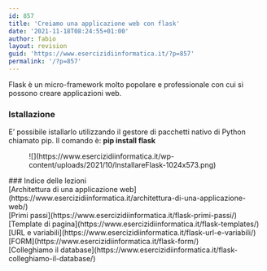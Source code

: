 ```yaml
---
id: 857
title: 'Creiamo una applicazione web con flask'
date: '2021-11-18T08:24:55+01:00'
author: fabio
layout: revision
guid: 'https://www.esercizidiinformatica.it/?p=857'
permalink: '/?p=857'
---
```


Flask è un micro-framework molto popolare e professionale con cui si possono creare applicazioni web.

### Istallazione

E’ possibile istallarlo utilizzando il gestore di pacchetti nativo di Python chiamato pip. Il comando è: **pip install flask**

<figure class="wp-block-image size-large">![](https://www.esercizidiinformatica.it/wp-content/uploads/2021/10/InstallareFlask-1024x573.png)</figure>### Indice delle lezioni

<div class="wp-container-17 wp-block-buttons"><div class="wp-block-button">[Architettura di una applicazione web](https://www.esercizidiinformatica.it/architettura-di-una-applicazione-web/)</div></div><div class="wp-container-18 wp-block-buttons"><div class="wp-block-button">[Primi passi](https://www.esercizidiinformatica.it/flask-primi-passi/)</div></div><div class="wp-container-19 wp-block-buttons"><div class="wp-block-button">[Template di pagina](https://www.esercizidiinformatica.it/flask-templates/)</div></div><div class="wp-container-20 wp-block-buttons"><div class="wp-block-button">[URL e variabili](https://www.esercizidiinformatica.it/flask-url-e-variabili/)</div></div><div class="wp-container-21 wp-block-buttons"><div class="wp-block-button">[FORM](https://www.esercizidiinformatica.it/flask-form/)</div></div><div class="wp-container-22 wp-block-buttons"><div class="wp-block-button">[Colleghiamo il database](https://www.esercizidiinformatica.it/flask-colleghiamo-il-database/)</div></div>